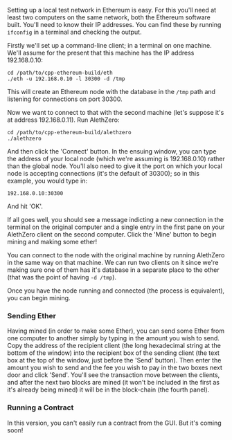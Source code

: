Setting up a local test network in Ethereum is easy. For this you'll need at least two computers on the same network, both the Ethereum software built. You'll need to know their IP addresses. You can find these by running `ifconfig` in a terminal and checking the output.

Firstly we'll set up a command-line client; in a terminal on one machine. We'll assume for the present that this machine has the IP address 192.168.0.10:

```
cd /path/to/cpp-ethereum-build/eth
./eth -u 192.168.0.10 -l 30300 -d /tmp
```

This will create an Ethereum node with the database in the `/tmp` path and listening for connections on port 30300.

Now we want to connect to that with the second machine (let's suppose it's at address 192.168.0.11). Run AlethZero:

```
cd /path/to/cpp-ethereum-build/alethzero
./alethzero
```

And then click the 'Connect' button. In the ensuing window, you can type the address of your local node (which we're assuming is 192.168.0.10) rather than the global node. You'll also need to give it the port on which your local node is accepting connections (it's the default of 30300); so in this example, you would type in:

```
192.168.0.10:30300
```

And hit 'OK'.

If all goes well, you should see a message indicting a new connection in the terminal on the original computer and a single entry in the first pane on your AlethZero client on the second computer. Click the 'Mine' button to begin mining and making some ether!

You can connect to the node with the original machine by running AlethZero in the same way on that machine. We can run two clients on it since we're making sure one of them has it's database in a separate place to the other (that was the point of having `-d /tmp`).

Once you have the node running and connected (the process is equivalent), you can begin mining.

### Sending Ether

Having mined (in order to make some Ether), you can send some Ether from one computer to another simply by typing in the amount you wish to send. Copy the address of the recipient client (the long hexadecimal string at the bottom of the window) into the recipient box of the sending client (the text box at the top of the window, just before the 'Send' button). Then enter the amount you wish to send and the fee you wish to pay in the two boxes next door and click 'Send'. You'll see the transaction move between the clients, and after the next two blocks are mined (it won't be included in the first as it's already being mined) it will be in the block-chain (the fourth panel).

### Running a Contract

In this version, you can't easily run a contract from the GUI. But it's coming soon!

